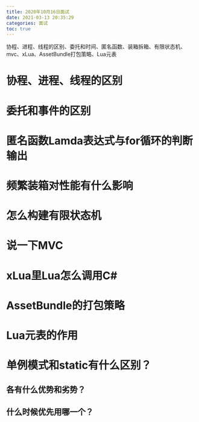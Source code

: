 ```yaml
---
title: 2020年10月16日面试
date: 2021-03-13 20:35:29
categories: 面试
toc: true
---
```


协程、进程、线程的区别、委托和时间、匿名函数、装箱拆箱、有限状态机、mvc、xLua、AssetBundle打包策略、Lua元表

<!--more-->

# 协程、进程、线程的区别



# 委托和事件的区别



# 匿名函数Lamda表达式与for循环的判断输出



# 频繁装箱对性能有什么影响



# 怎么构建有限状态机



# 说一下MVC



# xLua里Lua怎么调用C#



# AssetBundle的打包策略



# Lua元表的作用



# 单例模式和static有什么区别？

## 各有什么优势和劣势？

## 什么时候优先用哪一个？

